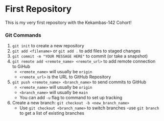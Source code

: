 # First Repository

This is my very first repository with the Kekambas-142 Cohort!

### Git Commands
1. `git init` to create a new repository
2. `git add <filename>` or `git add .` to add files to staged changes
3. `git commit -m "YOUR MESSAGE HERE"` to commit (or take a snapshot)
4. `git remote add <remote_name> <remote_url>` to add remote connection to GiHub
    - `<remote_name>` will usually be `origin`
    - `<remote_url>` is the URL to GitHub Repository
5. `git push <remote_name> <branch_name>` to send commits to GitHub
    - `<remote_name>` will usually be `origin`
    - `<branch_name>` will usually be `main`
    - You can add `-u` flag to command to set up tracking
6. Create a new branch: `git checkout -b <new_branch_name>`
    - Use `git checkout <branch_name>` to switch branches
    -use `git branch` to get a list of existing branches